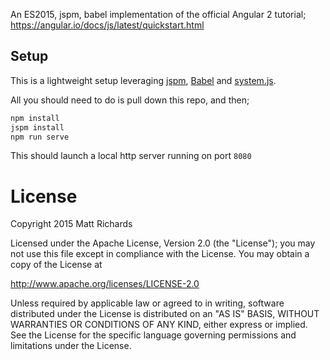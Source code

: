 An ES2015, jspm, babel implementation of the official Angular 2 tutorial; https://angular.io/docs/js/latest/quickstart.html

## Setup

This is a lightweight setup leveraging [jspm](http://jspm.io/), [Babel](https://babeljs.io/) and [system.js](https://www.google.de/search?q=system.js&oq=system.js&aqs=chrome..69i57j69i60.1774j0j4&sourceid=chrome&es_sm=91&ie=UTF-8).

All you should need to do is pull down this repo, and then;

```bash
npm install
jspm install
npm run serve
```

This should launch a local http server running on port `8080`

# License

Copyright 2015 Matt Richards

Licensed under the Apache License, Version 2.0 (the "License");
you may not use this file except in compliance with the License.
You may obtain a copy of the License at

http://www.apache.org/licenses/LICENSE-2.0

Unless required by applicable law or agreed to in writing, software
distributed under the License is distributed on an "AS IS" BASIS,
WITHOUT WARRANTIES OR CONDITIONS OF ANY KIND, either express or implied.
See the License for the specific language governing permissions and
limitations under the License.
